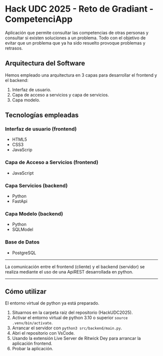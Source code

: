 # Hack UDC 2025 - Reto de Gradiant - CompetenciApp

Aplicación que permite consultar las competencias de otras personas y consultar si existen soluciones a un problema. Todo con el objetivo de evitar que un problema que ya ha sido resuelto provoque problemas y retrasos.

## Arquitectura del Software

Hemos empleado una arquitectura en 3 capas para desarrollar el frontend y el backend:

1. Interfaz de usuario.
2. Capa de acceso a servicios y capa de servicios.
3. Capa modelo.

## Tecnologías empleadas

### Interfaz de usuario (frontend)

+ HTML5
+ CSS3
+ JavaScrip

### Capa de Acceso a Servicios (frontend)

+ JavaScript

### Capa Servicios (backend)

+ Python
+ FastApi

### Capa Modelo (backend)

+ Python
+ SQLModel

### Base de Datos

+ PostgreSQL

---

La comunicación entre el frontend (cliente) y el backend (servidor) se realiza mediante el uso de una ApiREST desarrollada en python.

---

## Cómo utilizar

El entorno virtual de python ya está preparado.

1. Situarnos en la carpeta raiz del repositorio (HackUDC2025).
2. Activar el entorno virtual de python 3.10 o superior `source .venv/bin/activate`.
3. Arrancar el servidor con `python3 src/backend/main.py`.
4. Abri el repositorio con VsCode.
5. Usando la extensión Live Server de Ritwick Dey para arrancar la aplicación frontend.
6. Probar la aplicación.
